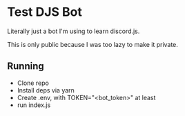 # Test DJS Bot

Literally just a bot I'm using to learn discord.js.

This is only public because I was too lazy to make it private.

## Running

- Clone repo
- Install deps via yarn
- Create .env, with TOKEN="<bot_token>" at least
- run index.js
